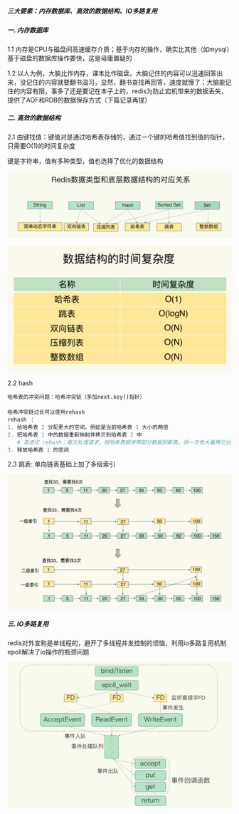 ##### 三大要素：内存数据库、高效的数据结构、IO多路复用



##### 一.  内存数据库

1.1 内存是CPU与磁盘间高速缓存介质；基于内存的操作，确实比其他（如mysql）基于磁盘的数据库操作要快，这是毋庸置疑的

1.2  以人为例，大脑比作内存，课本比作磁盘，大脑记住的内容可以迅速回答出来，没记住的内容就要翻书温习，显然，翻书查找再回答，速度就慢了；大脑能记住的内容有限，事多了还是要记在本子上的，redis为防止宕机带来的数据丢失，提供了AOF和RDB的数据保存方式（下篇记录再提）

##### 二. 高效的数据结构

2.1 由键找值：键值对是通过哈希表存储的，通过一个键的哈希值找到值的指针，只需要O(1)的时间复杂度

键是字符串，值有多种类型，值也选择了优化的数据结构

![](pic\kv.jpg)

![](pic\O.jpg)

2.2 hash

```python
哈希表的冲突问题：哈希冲突链（多加next.key()指针）

哈希冲突链过长可以使用rehash
rehash ：
1. 给哈希表 2 分配更大的空间，例如是当前哈希表 1 大小的两倍
2. 把哈希表 1 中的数据重新映射并拷贝到哈希表 2 中
   # 渐进式 rehash：每次处理请求，按哈希表顺序带部分数据到新表，将一次性大量拷贝分摊到了多次处理请求中，避免了耗时操作，保证了数据的快速访问
3. 释放哈希表 1 的空间
```

2.3 跳表: 单向链表基础上加了多级索引

![](pic/sorted_set.jpg)

##### 三. IO多路复用

redis对外宣称是单线程的，避开了多线程并发控制的烦恼，利用io多路复用机制epoll解决了io操作的瓶颈问题

![](pic/epoll.jpg)